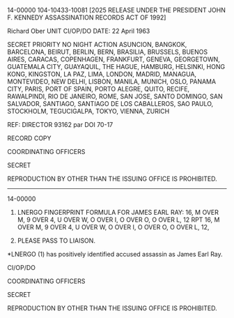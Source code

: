 14-00000
104-10433-10081 [2025 RELEASE UNDER THE PRESIDENT JOHN F. KENNEDY ASSASSINATION RECORDS ACT OF 1992]

Richard Ober
UNIT CI/OP/DO
DATE: 22 April 1963

SECRET
PRIORITY NO NIGHT ACTION
ASUNCION, BANGKOK, BARCELONA, BEIRUT, BERLIN, BERN,
BRASILIA, BRUSSELS, BUENOS AIRES, CARACAS, COPENHAGEN,
FRANKFURT, GENEVA, GEORGETOWN, GUATEMALA CITY,
GUAYAQUIL, THE HAGUE, HAMBURG, HELSINKI, HONG KONG,
KINGSTON, LA PAZ, LIMA, LONDON, MADRID, MANAGUA, MONTEVIDEO,
NEW DELHI, LISBON, MANILA, MUNICH, OSLO, PANAMA CITY, PARIS,
PORT OF SPAIN, PORTO ALEGRE, QUITO, RECIFE, RAWALPINDI,
RIO DE JANEIRO, ROME, SAN JOSE, SANTO DOMINGO, SAN SALVADOR,
SANTIAGO, SANTIAGO DE LOS CABALLEROS, SAO PAULO, STOCKHOLM,
TEGUCIGALPA, TOKYO, VIENNA, ZURICH

REF: DIRECTOR 93162
par DOI 70-17

RECORD COPY

COORDINATING OFFICERS

SECRET

REPRODUCTION BY OTHER THAN THE ISSUING OFFICE IS PROHIBITED.

---

14-00000

1.  LNERGO FINGERPRINT FORMULA FOR JAMES EARL
    RAY: 16, M OVER M, 9 OVER 4, U OVER W, O OVER I, O OVER O,
    O OVER L, 12 RPT 16, M OVER M, 9 OVER 4, U OVER W, O OVER I,
    O OVER O, O OVER L, 12,

2.  PLEASE PASS TO LIAISON.

*LNERGO (1) has positively identified accused assassin as James Earl Ray.

CI/OP/DO

COORDINATING OFFICERS

SECRET

REPRODUCTION BY OTHER THAN THE ISSUING OFFICE IS PROHIBITED.
